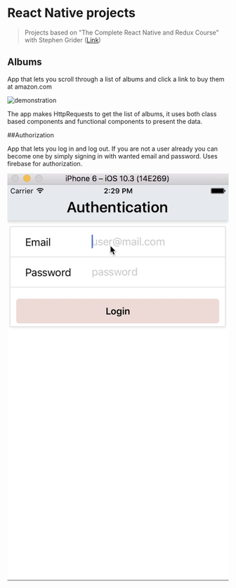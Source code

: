 # React Native projects
> Projects based on "The Complete React Native and Redux Course" with Stephen Grider ([Link](https://www.udemy.com/the-complete-react-native-and-redux-course/learn/v4/overview))


## Albums

App that lets you scroll through a list of albums and click a link to buy them at amazon.com

![demonstration](https://media.giphy.com/media/BQoqWaKPOHHmo/giphy.gif)

The app makes HttpRequests to get the list of albums, it uses both class based components and functional components to present the data.

##Authorization

App that lets you log in and log out. If you are not a user already you can become one by simply signing in with wanted email and password. Uses firebase for authorization.

![demonstration](demos/Auth-demo.gif)

